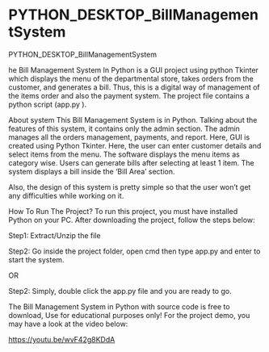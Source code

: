 # PYTHON_DESKTOP_BillManagementSystem
PYTHON_DESKTOP_BillManagementSystem

he Bill Management System In Python is a GUI project using python Tkinter which displays the menu of the departmental store, takes orders from the customer, and generates a bill. Thus, this is a digital way of management of the items order and also the payment system. The project file contains a python script (app.py ).

About system
This Bill Management System is in Python. Talking about the features of this system, it contains only the admin section. The admin manages all the orders management, payments, and report. Here, GUI is created using Python Tkinter. Here, the user can enter customer details and select items from the menu. The software displays the menu items as category wise. Users can generate bills after selecting at least 1 item. The system displays a bill inside the ‘Bill Area’ section.

Also, the design of this system is pretty simple so that the user won’t get any difficulties while working on it.


How To Run The Project?
To run this project, you must have installed Python on your PC. After downloading the project, follow the steps below:

Step1: Extract/Unzip the file

Step2: Go inside the project folder, open cmd then type app.py and enter to start the system.

OR

Step2: Simply, double click the app.py file and you are ready to go.

The Bill Management System in Python with source code is free to download, Use for educational purposes only! For the project demo, you may have a look at the video below:

https://youtu.be/wvF42g8KDdA
